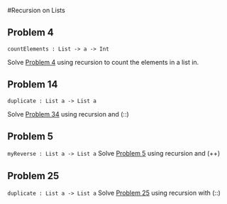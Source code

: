 #Recursion on Lists

## Problem 4

`countElements : List -> a -> Int`

Solve [Problem 4](../p/p04.md "Problem 4") using recursion to count the elements in a list in.

## Problem 14

`duplicate : List a -> List a`

Solve [Problem 34](../p/p34.md "Problem 4") using recursion and \(::\)

## Problem 5

`myReverse : List a -> List a`
Solve [Problem 5](../p/p05.md "Problem 4") using recursion and \(++\)

## Problem 25

 `duplicate : List a -> List a` 
Solve [Problem 25](../p/p25.md "Problem 4") using recursion with \(::\)


